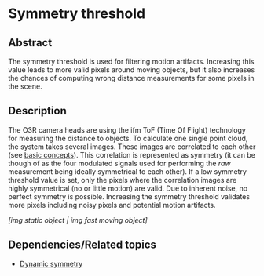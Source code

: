 # Symmetry threshold
## Abstract

The symmetry threshold is used for filtering motion artifacts. Increasing this value leads to more valid pixels around moving objects, but it also increases the chances of computing wrong distance measurements for some pixels in the scene.

## Description

The O3R camera heads are using the ifm ToF (Time Of Flight) technology for measuring the distance to objects. To calculate one single point cloud, the system takes several images. These images are correlated to each other (see [basic concepts](INSERT-LINK)). This correlation is represented as symmetry (it can be though of as the four modulated signals used for performing the *raw* measurement being ideally symmetrical to each other). 
If a low symmetry threshold value is set, only the pixels where the correlation images are highly symmetrical (no or little motion) are valid. Due to inherent noise, no perfect symmetry is possible. 
Increasing the symmetry threshold validates more pixels including noisy pixels and potential motion artifacts.

*[img static object | img fast moving object]*

## Dependencies/Related topics

+ [Dynamic symmetry](INSERT-LINK)